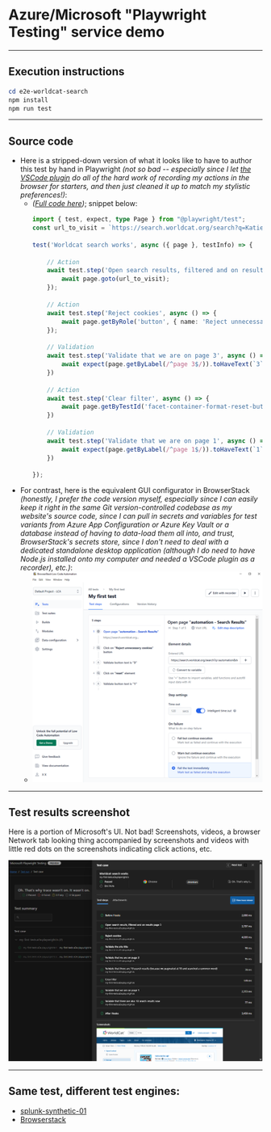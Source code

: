 # Azure/Microsoft "Playwright Testing" service demo

---

## Execution instructions

```powershell
cd e2e-worldcat-search
npm install
npm run test
```

---

## Source code

* Here is a stripped-down version of what it looks like to have to author this test by hand in Playwright _(not so bad -- especially since I let [the VSCode plugin](https://playwright.dev/docs/codegen) do all of the hard work of recording my actions in the browser for starters, and then just cleaned it up to match my stylistic preferences!)_:
    * _([Full code here](/e2e-worldcat-search/src/my-e2e-tests/my-first-tests.e2e.playwright.ts))_; snippet below:
        ```typescript
        import { test, expect, type Page } from "@playwright/test";
        const url_to_visit = `https://search.worldcat.org/search?q=Katie&itemSubType=book-printbook&limit=10&offset=21&itemSubTypeModified=book-printbook`;

        test('Worldcat search works', async ({ page }, testInfo) => {

            // Action
            await test.step('Open search results, filtered and on results page 3', async () => {
                await page.goto(url_to_visit);
            });

            // Action
            await test.step('Reject cookies', async () => {
                await page.getByRole('button', { name: 'Reject unnecessary cookies' }).click();
            });

            // Validation
            await test.step('Validate that we are on page 3', async () => {
                await expect(page.getByLabel(/^page 3$/)).toHaveText(`3`);
            })

            // Action
            await test.step('Clear filter', async () => {
                await page.getByTestId('facet-container-format-reset-button').click();
            })

            // Validation
            await test.step('Validate that we are on page 1', async () => {
                await expect(page.getByLabel(/^page 1$/)).toHaveText(`1`);
            })

        });
        ```
* For contrast, here is the equivalent GUI configurator in BrowserStack _(honestly, I prefer the code version myself, especially since I can easily keep it right in the same Git version-controlled codebase as my website's source code, since I can pull in secrets and variables for test variants from Azure App Configuration or Azure Key Vault or a database instead of having to data-load them all into, and trust, BrowserStack's secrets store, since I don't need to deal with a dedicated standalone desktop application (although I do need to have Node.js installed onto my computer and needed a VSCode plugin as a recorder), etc.)_:
    * ![Screenshot of setting up a test in Browserstack's desktop application](/README-browserstack-define-screenshot.png)

---

## Test results screenshot

Here is a portion of Microsoft's UI.  Not bad!  Screenshots, videos, a browser Network tab looking thing accompanied by screenshots and videos with little red dots on the screenshots indicating click actions, etc.

![Screenshot of test results displayed in Microsoft Playwright "reporting" service](/README-screenshot.png)

---

## Same test, different test engines:

* [splunk-synthetic-01](https://github.com/kkgthb/splunk-synthetic-01)
* [Browserstack](https://katiekodes.com/browserstack-windows-firewall-wss/)